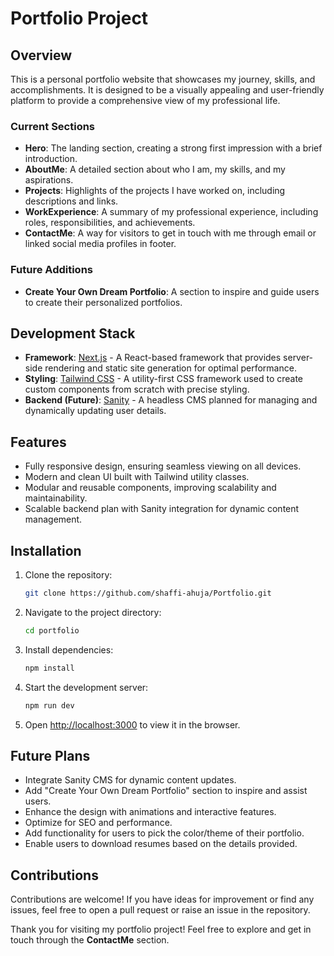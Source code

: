 # Portfolio Project

## Overview
This is a personal portfolio website that showcases my journey, skills, and accomplishments. It is designed to be a visually appealing and user-friendly platform to provide a comprehensive view of my professional life.

### Current Sections
- **Hero**: The landing section, creating a strong first impression with a brief introduction.
- **AboutMe**: A detailed section about who I am, my skills, and my aspirations.
- **Projects**: Highlights of the projects I have worked on, including descriptions and links.
- **WorkExperience**: A summary of my professional experience, including roles, responsibilities, and achievements.
- **ContactMe**: A way for visitors to get in touch with me through email or linked social media profiles in footer.

### Future Additions
- **Create Your Own Dream Portfolio**: A section to inspire and guide users to create their personalized portfolios.

## Development Stack
- **Framework**: [Next.js](https://nextjs.org/) - A React-based framework that provides server-side rendering and static site generation for optimal performance.
- **Styling**: [Tailwind CSS](https://tailwindcss.com/) - A utility-first CSS framework used to create custom components from scratch with precise styling.
- **Backend (Future)**: [Sanity](https://www.sanity.io/) - A headless CMS planned for managing and dynamically updating user details.

## Features
- Fully responsive design, ensuring seamless viewing on all devices.
- Modern and clean UI built with Tailwind utility classes.
- Modular and reusable components, improving scalability and maintainability.
- Scalable backend plan with Sanity integration for dynamic content management.

## Installation
1. Clone the repository:
   ```bash
   git clone https://github.com/shaffi-ahuja/Portfolio.git
   ```
2. Navigate to the project directory:
   ```bash
   cd portfolio
   ```
3. Install dependencies:
   ```bash
   npm install
   ```
4. Start the development server:
   ```bash
   npm run dev
   ```
5. Open [http://localhost:3000](http://localhost:3000) to view it in the browser.

## Future Plans
- Integrate Sanity CMS for dynamic content updates.
- Add "Create Your Own Dream Portfolio" section to inspire and assist users.
- Enhance the design with animations and interactive features.
- Optimize for SEO and performance.
- Add functionality for users to pick the color/theme of their portfolio.
- Enable users to download resumes based on the details provided.

## Contributions
Contributions are welcome! If you have ideas for improvement or find any issues, feel free to open a pull request or raise an issue in the repository.

Thank you for visiting my portfolio project! Feel free to explore and get in touch through the **ContactMe** section.